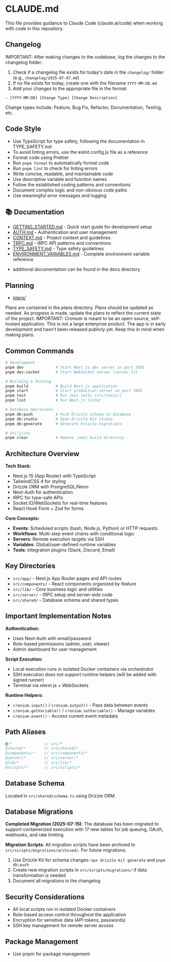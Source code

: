 # CLAUDE.md

This file provides guidance to Claude Code (claude.ai/code) when working with code in this repository.

## Changelog

IMPORTANT: After making changes to the codebase, log the changes to the changelog folder:

1. Check if a changelog file exists for today's date in the `changelog/` folder (e.g., `changelog/2025-07-07.md`)
2. If no file exists for today, create one with the filename `YYYY-MM-DD.md`
3. Add your changes to the appropriate file in the format:

```
- [YYYY-MM-DD] [Change Type] [Change Description]
```

Change types include: Feature, Bug Fix, Refactor, Documentation, Testing, etc.

## Code Style

- Use TypeScript for type safety, following the documentation in TYPE_SAFETY.md
- To avoid linting errors, use the eslint.config.js file as a reference
- Format code using Prettier
- Run `pnpm format` to automatically format code
- Run `pnpm lint` to check for linting errors
- Write concise, readable, and maintainable code
- Use descriptive variable and function names
- Follow the established coding patterns and conventions
- Document complex logic and non-obvious code paths
- Use meaningful error messages and logging

## 📚 Documentation

- [GETTING_STARTED.md](docs/GETTING_STARTED.md) - Quick start guide for development setup
- [AUTH.md](docs/AUTH.md) - Authentication and user management
- [CONTEXT.md](docs/CONTEXT.md) - Project context and guidelines
- [TRPC.md](docs/TRPC.md) - tRPC API patterns and conventions
- [TYPE_SAFETY.md](docs/TYPE_SAFETY.md) - Type safety guidelines
- [ENVIRONMENT_VARIABLES.md](docs/ENVIRONMENT_VARIABLES.md) - Complete environment variable reference

* additional documentation can be found in the docs directory

## Planning

- [plans/](plans/)

Plans are contained in the plans directory. Plans should be updated as needed. As progress is made, update the plans to reflect the current state of the project.
IMPORTANT: Cronium is meant to be an open-source, self-hosted application. This is not a large enterprise product. The app is in early development and hasn't been released publicly yet. Keep this in mind when making plans.

## Common Commands

```bash
# Development
pnpm dev              # Start Next.js dev server on port 5001
pnpm dev:socket       # Start WebSocket server (server.ts)

# Building & Testing
pnpm build            # Build Next.js application
pnpm start            # Start production server on port 5001
pnpm test             # Run Jest tests (src/tests/)
pnpm lint             # Run Next.js linter

# Database Operations
pnpm db:push          # Push Drizzle schema to database
pnpm db:studio        # Open Drizzle Kit studio
pnpm db:generate      # Generate Drizzle migrations

# Utilities
pnpm clear            # Remove .next build directory
```

## Architecture Overview

**Tech Stack:**

- Next.js 15 (App Router) with TypeScript
- TailwindCSS 4 for styling
- Drizzle ORM with PostgreSQL/Neon
- Next-Auth for authentication
- tRPC for type-safe APIs
- Socket.IO/WebSockets for real-time features
- React Hook Form + Zod for forms

**Core Concepts:**

- **Events**: Scheduled scripts (bash, Node.js, Python) or HTTP requests
- **Workflows**: Multi-step event chains with conditional logic
- **Servers**: Remote execution targets via SSH
- **Variables**: Global/user-defined runtime variables
- **Tools**: Integration plugins (Slack, Discord, Email)

## Key Directories

- `src/app/` - Next.js App Router pages and API routes
- `src/components/` - React components organized by feature
- `src/lib/` - Core business logic and utilities
- `src/server/` - tRPC setup and server-side code
- `src/shared/` - Database schema and shared types

## Important Implementation Notes

**Authentication:**

- Uses Next-Auth with email/password
- Role-based permissions (admin, user, viewer)
- Admin dashboard for user management

**Script Execution:**

- Local execution runs in isolated Docker containers via orchestrator
- SSH execution does not support runtime helpers (will be added with signed runner)
- Terminal via xterm.js + WebSockets

**Runtime Helpers:**

- `cronium.input()` / `cronium.output()` - Pass data between events
- `cronium.getVariable()` / `cronium.setVariable()` - Manage variables
- `cronium.event()` - Access current event metadata

## Path Aliases

```typescript
@/*              // src/*
@shared/*        // src/shared/*
@components/*    // src/components/*
@server/*        // src/server/*
@lib/*           // src/lib/*
@scripts/*       // src/scripts/*
```

## Database Schema

Located in `src/shared/schema.ts` using Drizzle ORM.

## Database Migrations

**Completed Migration (2025-07-15)**: The database has been migrated to support containerized execution with 17 new tables for job queuing, OAuth, webhooks, and rate limiting.

**Migration Scripts**: All migration scripts have been archived to `src/scripts/migrations/archived/`. For future migrations:

1. Use Drizzle Kit for schema changes: `npx drizzle-kit generate` and `pnpm db:push`
2. Create new migration scripts in `src/scripts/migrations/` if data transformation is needed
3. Document all migrations in the changelog

## Security Considerations

- All local scripts run in isolated Docker containers
- Role-based access control throughout the application
- Encryption for sensitive data (API tokens, passwords)
- SSH key management for remote server access

## Package Management

- Use pnpm for package management

